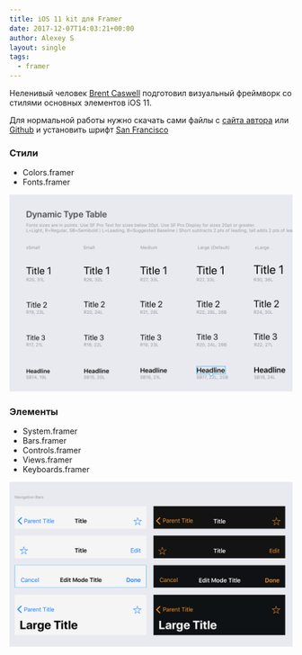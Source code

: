 ```yaml
---
title: iOS 11 kit для Framer
date: 2017-12-07T14:03:21+00:00
author: Alexey S
layout: single
tags:
  - framer
---
```

Неленивый человек [Brent Caswell](https://dribbble.com/brentcas/) подготовил визуальный фреймворк со стилями основных элементов iOS 11.

<!--more-->

Для нормальной работы нужно скачать сами файлы с [сайта автора](https://brentcas.com/thoughts/2017/10/25/ios-11-design-system-for-framer) или [Github](https://github.com/brentcas/iOS-11-Framer/) и установить шрифт [San Francisco](https://developer.apple.com/fonts/)

### Стили

  * Colors.framer
  * Fonts.framer


![](/assets/images/uploads/2017/12/framer-ios11-styles-.png)


### Элементы

  * System.framer
  * Bars.framer
  * Controls.framer
  * Views.framer
  * Keyboards.framer



![](/assets/images/uploads/2017/12/navbar-ios-11-framer.png)
